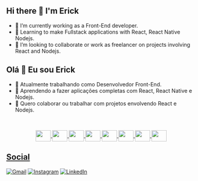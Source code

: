

## Hi there 👋 I'm Erick

- 🔭 I’m currently working as a Front-End developer.
- 🌱 Learning to make Fullstack applications with React, React Native Nodejs.
- 👯 I’m looking to collaborate or work as freelancer on projects involving React and Nodejs.


## Olá 👋 Eu sou Erick

- 🔭 Atualmente trabalhando como Desenvolvedor Front-End.
- 🌱 Aprendendo a fazer aplicações completas com React, React Native e Nodejs. 
- 👯 Quero colaborar ou trabalhar com projetos envolvendo React e Nodejs.


##
<div align="center">
  <a href="https://github.com/cmerick">
</div>
<div align="center"><br>
<img align="center" height="30" width="40" src="https://cdn.jsdelivr.net/gh/devicons/devicon/icons/javascript/javascript-plain.svg" />
<img align="center" height="30" width="40" src="https://cdn.jsdelivr.net/gh/devicons/devicon/icons/typescript/typescript-original.svg" />
<img align="center" height="30" width="40" src="https://cdn.jsdelivr.net/gh/devicons/devicon/icons/react/react-original.svg" />
<img align="center" height="30" width="40" src="https://cdn.jsdelivr.net/gh/devicons/devicon/icons/nodejs/nodejs-original.svg" />
<img align="center" height="30" width="40" src="https://cdn.jsdelivr.net/gh/devicons/devicon/icons/bootstrap/bootstrap-original.svg" />
<img align="center" height="30" width="40" src="https://cdn.jsdelivr.net/gh/devicons/devicon/icons/html5/html5-plain.svg" />
<img align="center" height="30" width="40" src="https://cdn.jsdelivr.net/gh/devicons/devicon/icons/css3/css3-plain.svg" />
<img align="center" height="30" width="40" src="https://cdn.jsdelivr.net/gh/devicons/devicon/icons/tailwindcss/tailwindcss-plain.svg" />
</div>
  
 ## Social
  
  <a href="mailto:erickcastilhomestre@gmail.com" target="_blank">![Gmail](https://img.shields.io/badge/Gmail-D14836?style=for-the-badge&logo=gmail&logoColor=white)</a>
  <a href="https://www.instagram.com/cas_erick/" target="_blank">![Instagram](https://img.shields.io/badge/Instagram-%23E4405F.svg?style=for-the-badge&logo=Instagram&logoColor=white)</a>
  <a href="https://www.linkedin.com/in/erickcastilhomestre/" target="_blank">![LinkedIn](https://img.shields.io/badge/linkedin-%230077B5.svg?style=for-the-badge&logo=linkedin&logoColor=white)</a>
